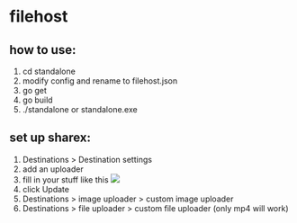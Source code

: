 # filehost

## how to use:

1. cd standalone
2. modify config and rename to filehost.json
3. go get
4. go build
5. ./standalone or standalone.exe

## set up sharex:
1. Destinations > Destination settings
2. add an uploader 
3. fill in your stuff like this ![](https://i.nuuls.com/KPim.png)
4. click Update 
5. Destinations > image uploader > custom image uploader
6. Destinations > file uploader > custom file uploader (only mp4 will work)
